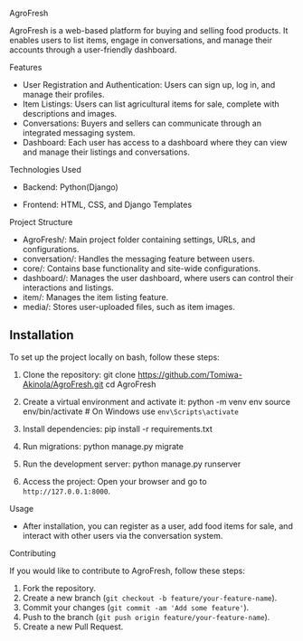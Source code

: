 AgroFresh

AgroFresh is a web-based platform for buying and selling food products. It enables users to list items, engage in conversations, and manage their accounts through a user-friendly dashboard.

Features
- User Registration and Authentication: Users can sign up, log in, and manage their profiles.
- Item Listings: Users can list agricultural items for sale, complete with descriptions and images.
- Conversations: Buyers and sellers can communicate through an integrated messaging system.
- Dashboard: Each user has access to a dashboard where they can view and manage their listings and conversations.

Technologies Used

- Backend: Python(Django)
  
- Frontend: HTML, CSS, and Django Templates


Project Structure

- AgroFresh/: Main project folder containing settings, URLs, and configurations.
- conversation/: Handles the messaging feature between users.
- core/: Contains base functionality and site-wide configurations.
- dashboard/: Manages the user dashboard, where users can control their interactions and listings.
- item/: Manages the item listing feature.
- media/: Stores user-uploaded files, such as item images.

## Installation

To set up the project locally on bash, follow these steps:

1. Clone the repository:
   git clone https://github.com/Tomiwa-Akinola/AgroFresh.git
   cd AgroFresh

2. Create a virtual environment and activate it:
   python -m venv env
   source env/bin/activate  # On Windows use `env\Scripts\activate`

3. Install dependencies:
   pip install -r requirements.txt

4. Run migrations:
   python manage.py migrate

5. Run the development server:
   python manage.py runserver

6. Access the project:
   Open your browser and go to `http://127.0.0.1:8000`.

Usage

- After installation, you can register as a user, add food items for sale, and interact with other users via the conversation system.

Contributing

If you would like to contribute to AgroFresh, follow these steps:
1. Fork the repository.
2. Create a new branch (`git checkout -b feature/your-feature-name`).
3. Commit your changes (`git commit -am 'Add some feature'`).
4. Push to the branch (`git push origin feature/your-feature-name`).
5. Create a new Pull Request.

